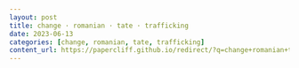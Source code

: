 ```yaml
---
layout: post
title: change · romanian · tate · trafficking
date: 2023-06-13
categories: [change, romanian, tate, trafficking]
content_url: https://papercliff.github.io/redirect/?q=change+romanian+tate+trafficking&tbs=cdr:1,cd_min:6/12/2023,cd_max:6/14/2023
---
```

